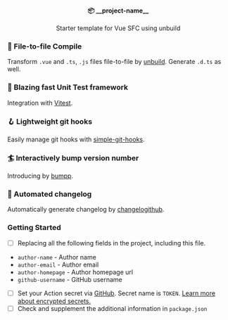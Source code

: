 <p align="center">
  <strong>📦 __project-name__</strong><br><br>
  Starter template for Vue SFC using unbuild<br>
</p>

### 📑 File-to-file Compile

Transform `.vue` and `.ts`, `.js` files file-to-file by [unbuild](https://github.com/unjs/unbuild). Generate `.d.ts` as well.

### 🚀 Blazing fast Unit Test framework

Integration with [Vitest](https://vitest.dev/).

### 🪝 Lightweight git hooks

Easily manage git hooks with [simple-git-hooks](https://github.com/toplenboren/simple-git-hooks).

### 🏄 Interactively bump version number

Introducing by [bumpp](https://github.com/antfu/bumpp).

### 🚗 Automated changelog

Automatically generate changelog by [changelogithub](https://github.com/antfu/changelogithub).

### Getting Started

- [ ] Replacing all the following fields in the project, including this file.
- `author-name` - Author name
- `author-email` - Author email
- `author-homepage` - Author homepage url
- `github-username` - GitHub username
- [ ] Set your Action secret via [GitHub](https://github.com/github-username/__project-name__/settings/secrets/actions). Secret name is `TOKEN`. [Learn more about encrypted secrets.](https://docs.github.com/en/actions/security-guides/encrypted-secrets)
- [ ] Check and supplement the additional information in `package.json`
